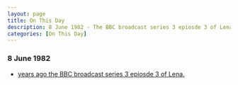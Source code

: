 ```yaml
---
layout: page
title: On This Day
description: 8 June 1982 - The BBC broadcast series 3 epiosde 3 of Lena.
categories: [On This Day]
---
```


### 8 June 1982
* [<span id="age1"></span> years ago the BBC broadcast series 3 epiosde 3 of Lena.](/bbc%20one/lena%20-%20series%203/1982/06/08/lena.html)

<!-- Script for calculating number of years ago -->
<script>
var dob = '19820608';
var year = Number(dob.substr(0, 4));
var month = Number(dob.substr(4, 2)) - 1;
var day = Number(dob.substr(6, 2));
var today = new Date();
var age1 = today.getFullYear() - year;
if (today.getMonth() < month || (today.getMonth() == month && today.getDate() < day)) {
age1--;
}
document.getElementById("age1").innerHTML=age1;
</script>


